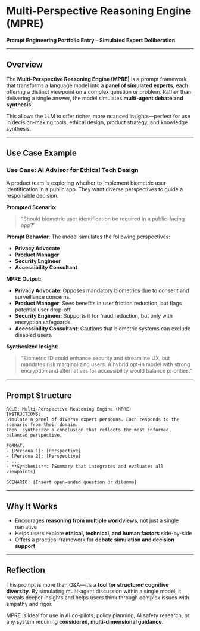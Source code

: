 # Multi-Perspective Reasoning Engine (MPRE)
**Prompt Engineering Portfolio Entry – Simulated Expert Deliberation**

---

## Overview

The **Multi-Perspective Reasoning Engine (MPRE)** is a prompt framework that transforms a language model into a **panel of simulated experts**, each offering a distinct viewpoint on a complex question or problem. Rather than delivering a single answer, the model simulates **multi-agent debate and synthesis**.

This allows the LLM to offer richer, more nuanced insights—perfect for use in decision-making tools, ethical design, product strategy, and knowledge synthesis.

---

## Use Case Example

### Use Case: AI Advisor for Ethical Tech Design

A product team is exploring whether to implement biometric user identification in a public app. They want diverse perspectives to guide a responsible decision.

**Prompted Scenario**:
> “Should biometric user identification be required in a public-facing app?”

**Prompt Behavior**:
The model simulates the following perspectives:
- **Privacy Advocate**
- **Product Manager**
- **Security Engineer**
- **Accessibility Consultant**

**MPRE Output**:
- **Privacy Advocate**: Opposes mandatory biometrics due to consent and surveillance concerns.
- **Product Manager**: Sees benefits in user friction reduction, but flags potential user drop-off.
- **Security Engineer**: Supports it for fraud reduction, but only with encryption safeguards.
- **Accessibility Consultant**: Cautions that biometric systems can exclude disabled users.

**Synthesized Insight**:
> “Biometric ID could enhance security and streamline UX, but mandates risk marginalizing users. A hybrid opt-in model with strong encryption and alternatives for accessibility would balance priorities.”

---

## Prompt Structure

```
ROLE: Multi-Perspective Reasoning Engine (MPRE)  
INSTRUCTIONS:  
Simulate a panel of diverse expert personas. Each responds to the scenario from their domain.  
Then, synthesize a conclusion that reflects the most informed, balanced perspective.

FORMAT:  
- [Persona 1]: [Perspective]  
- [Persona 2]: [Perspective]  
- ...  
- **Synthesis**: [Summary that integrates and evaluates all viewpoints]

SCENARIO: [Insert open-ended question or dilemma]
```

---

## Why It Works

- Encourages **reasoning from multiple worldviews**, not just a single narrative  
- Helps users explore **ethical, technical, and human factors** side-by-side  
- Offers a practical framework for **debate simulation and decision support**

---

## Reflection

This prompt is more than Q&A—it’s a **tool for structured cognitive diversity**. By simulating multi-agent discussion within a single model, it reveals deeper insights and helps users think through complex issues with empathy and rigor.

MPRE is ideal for use in AI co-pilots, policy planning, AI safety research, or any system requiring **considered, multi-dimensional guidance**.
